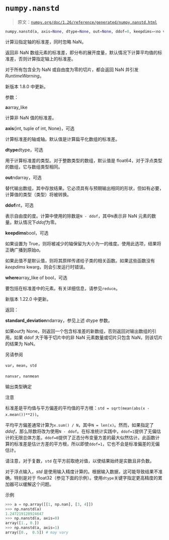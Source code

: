 # `numpy.nanstd`

> 原文：[`numpy.org/doc/1.26/reference/generated/numpy.nanstd.html`](https://numpy.org/doc/1.26/reference/generated/numpy.nanstd.html)

```py
numpy.nanstd(a, axis=None, dtype=None, out=None, ddof=0, keepdims=<no value>, *, where=<no value>)
```

计算沿指定轴的标准差，同时忽略 NaN。

返回非 NaN 数组元素的标准差，即分布的展开度量，默认情况下计算平均值的标准差，否则计算指定轴上的标准差。

对于所有包含全为 NaN 或自由度为零的切片，都会返回 NaN 并引发*RuntimeWarning*。

新版本 1.8.0 中更新。

参数：

**a**array_like

计算非 NaN 值的标准差。

**axis**{int, tuple of int, None}，可选

计算标准差的轴或轴。默认值是计算扁平化数组的标准差。

**dtype**dtype，可选

用于计算标准差的类型。对于整数类型的数组，默认值是 float64，对于浮点类型的数组，它与数组类型相同。

**out**ndarray，可选

替代输出数组，其中存放结果。它必须具有与预期输出相同的形状，但如有必要，计算值的类型（类型）将被转换。

**ddof**int，可选

表示自由度的度。计算中使用的除数是`N - ddof`，其中`N`表示非 NaN 元素的数量。默认情况下*ddof*为零。

**keepdims**bool，可选

如果设置为 True，则将被减少的轴保留为大小为一的维度。使用此选项，结果将正确广播到原始*a*。

如果此值不是默认值，则将其原样传递给子类的相关函数。如果这些函数没有*keepdims* kwarg，则会引发运行时错误。

**where**array_like of bool，可选

要包括在标准差中的元素。有关详细信息，请参见`reduce`。

新版本 1.22.0 中更新。

返回：

**standard_deviation**ndarray，参见上述 dtype 参数。

如果*out*为 None，则返回一个包含标准差的新数组，否则返回对输出数组的引用。如果 ddof 大于等于切片中的非 NaN 元素数量或切片只包含 NaN，则该切片的结果为 NaN。

另请参阅

`var`，`mean`，`std`

`nanvar`，`nanmean`

输出类型确定

注意

标准差是平均值与平方偏差的平均值的平方根：`std = sqrt(mean(abs(x - x.mean())**2))`。

平均平方偏差通常计算为`x.sum() / N`，其中`N = len(x)`。然而，如果指定了*ddof*，那么除数将改为使用`N - ddof`。在标准统计实践中，`ddof=1`提供了无偏估计的无限总体方差。`ddof=0`提供了正态分布变量方差的最大似然估计。此函数计算的标准差是估计方差的平方根，所以即使`ddof=1`，它也不会是标准偏差的无偏估计。

请注意，对于复数，`std` 在平方前取绝对值，以使结果始终是实数且非负数。

对于浮点输入，*std* 是使用输入精度计算的。根据输入数据，这可能导致结果不准确，特别是对于 float32（参见下面的示例）。使用`dtype`关键字指定更高精度的累加器可以缓解这个问题。

示例

```py
>>> a = np.array([[1, np.nan], [3, 4]])
>>> np.nanstd(a)
1.247219128924647
>>> np.nanstd(a, axis=0)
array([1., 0.])
>>> np.nanstd(a, axis=1)
array([0.,  0.5]) # may vary 
```

